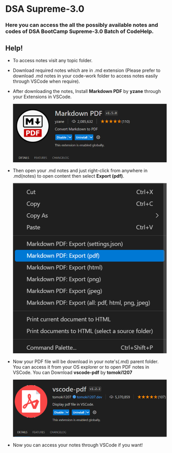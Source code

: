 # DSA Supreme-3.0 

### Here you can access the all the possibly available notes and codes of DSA BootCamp Supreme-3.0 Batch of CodeHelp.

## Help!

- To access notes visit any topic folder.
  
- Download required notes which are in .md extension (Please prefer to download .md notes in your code-work folder to access notes easily through VSCode when require).
  
- After downloading the notes, Install **Markdown PDF** by **yzane** through your Extensions in VSCode.

    ![alt text](assets/image.png)

- Then open your .md notes and just right-click from anywhere in .md(notes) to open content then select **Export (pdf)**.

    ![alt text](assets/image-2.png)

- Now your PDF file will be download in your note's(.md) parent folder. You can access it from your OS explorer or to open PDF notes in VSCode. You can Download **vscode-pdf** by **tomoki1207**

    ![alt text](assets/image-1.png)

- Now you can access your notes through VSCode if you want!
